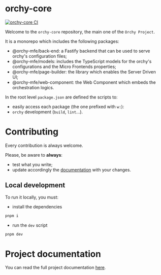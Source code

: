 # orchy-core

[![orchy-core CI](https://github.com/orchy-mfe/orchy-core/actions/workflows/pipeline.yml/badge.svg)](https://github.com/orchy-mfe/orchy-core/actions/workflows/pipeline.yml)

Welcome to the `orchy-core` repository, the main one of the `Orchy Project`.  

It is a monorepo which includes the following packages:
- @orchy-mfe/back-end: a Fastify backend that can be used to serve orchy's configuration files;
- @orchy-mfe/models: includes the TypeScript models for the orchy's configurations and the Micro Frontends properties;
- @orchy-mfe/page-builder: the library which enables the Server Driven UI;
- @orchy-mfe/web-component: the Web Component which embeds the orchestration logics.


In the root level `package.json` are defined the scripts to:
- easily access each package (the one prefixed with `w:`):
- `orchy` development (`build`, `lint`...).

# Contributing

Every contribution is always welcome.

Please, be aware to **always**:
- test what you write;
- update accordingly the [documentation](https://github.com/orchy-mfe/orchy-doc) with your changes.

## Local development

To run it locally, you must:
- install the dependencies
```bash
pnpm i
```
- run the `dev` script
```bash
pnpm dev
```


# Project documentation

You can read the full project documentation [here](https://orchy-mfe.github.io/).